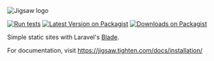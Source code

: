 ![Jigsaw logo](https://raw.githubusercontent.com/tighten/jigsaw/master/jigsaw-banner.png)

[![Run tests](https://github.com/tighten/jigsaw/workflows/CI/badge.svg?branch=master)](https://github.com/tighten/jigsaw/actions?query=workflow%3ACI)
[![Latest Version on Packagist](https://img.shields.io/packagist/v/tightenco/jigsaw.svg?style=flat)](https://packagist.org/packages/tightenco/jigsaw)
[![Downloads on Packagist](https://img.shields.io/packagist/dt/tightenco/jigsaw.svg?style=flat)](https://packagist.org/packages/tightenco/jigsaw)

Simple static sites with Laravel's [Blade](https://laravel.com/docs/blade).

For documentation, visit https://jigsaw.tighten.com/docs/installation/
